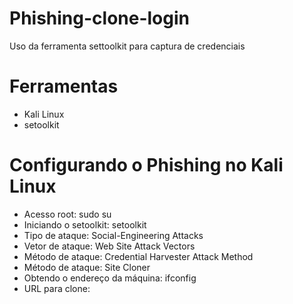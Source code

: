 # Phishing-clone-login
Uso da ferramenta settoolkit para captura de credenciais

# Ferramentas
- Kali Linux
- setoolkit
  
# Configurando o Phishing no Kali Linux
- Acesso root: sudo su
- Iniciando o setoolkit: setoolkit
- Tipo de ataque: Social-Engineering Attacks
- Vetor de ataque: Web Site Attack Vectors
- Método de ataque: Credential Harvester Attack Method 
- Método de ataque: Site Cloner
- Obtendo o endereço da máquina: ifconfig
- URL para clone: 
